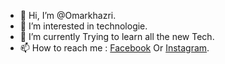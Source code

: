 - 👋 Hi, I’m @Omarkhazri.
- 👀 I’m interested in technologie.
- 🌱 I’m currently Trying to learn all the new Tech.
- 📫 How to reach me : [Facebook]([https://www.facebook.com/Omarkhazeri](https://www.facebook.com/KHAZRIOmer/)) Or [Instagram](https://www.instagram.com/khazriomer/).
                       

<!---
Omarkhazri/Omarkhazri is a ✨ special ✨ repository because its `README.md` (this file) appears on your GitHub profile.
You can click the Preview link to take a look at your changes.
--->
